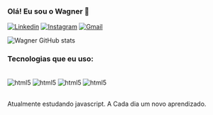 
### Olá! Eu sou o Wagner 🖖

[![Linkedin](https://img.shields.io/badge/LinkedIn-0077B5?style=for-the-badge&logo=linkedin&logoColor=white)](https://www.linkedin.com/in/wagner-gomes2/)
[![Instagram](https://img.shields.io/badge/Instagram-E4405F?style=for-the-badge&logo=instagram&logoColor=white)](https//instagram.com/wag.gds)
[![Gmail](https://img.shields.io/badge/Gmail-D14836?style=for-the-badge&logo=gmail&logoColor=white)](https//Gmail.com/Wagnergomesdossantosw5@gmail.com)

![Wagner GitHub stats](https://github-readme-stats.vercel.app/api?username=WagnerGomes22&show_icons=true&theme=dark)

### Tecnologias que eu uso:

<div style="display: inline_block"><br/>
    <img align="center" alt="html5" src ="https://img.shields.io/badge/HTML5-E34F26?style=for-the-badge&logo=html5&logoColor=white" />
    <img align="center" alt="html5" src ="https://img.shields.io/badge/CSS3-1572B6?style=for-the-badge&logo=css3&logoColor=white" />
    <img align="center" alt="html5" src ="https://img.shields.io/badge/JavaScript-323330?style=for-the-badge&logo=javascript&logoColor=F7DF1E" />
    <img align="center" alt="html5" src ="https://img.shields.io/badge/Node.js-43853D?style=for-the-badge&logo=node.js&logoColor=white" />
</div><br/>     

Atualmente estudando javascript. A Cada dia um novo aprendizado.

